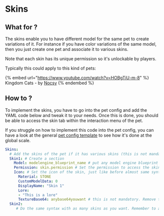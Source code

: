 # Skins

## What for ?

The skins enable you to have different model for the same pet to create variations of it. For instance if you have color variations of the same model, then you just create one pet and associate it to various skins.

Note that each skin has its unique permission so it's unlockable by players.

Typically this could apply to this kind of pets:

{% embed url="https://www.youtube.com/watch?v=HOBgTiU-m-8" %}
Kingdom Cats - by [Nocsy](https://mcmodels.net/vendors/nocsy/)
{% endembed %}

## How to ?

To implement the skins, you have to go into the pet config and add the YAML code below and tweak it to your needs. Once this is done, you should be able to access the skin tab within the interaction menu of the pet.

If you struggle on how to implement this code into the pet config, you can have a look at the general [pet config template](../config-templates/pet-config.md) to see how it's done at the global scale.

```yaml
Skins:
  # Add the skins of the pet if it has various skins (this is not mandatory)
  Skin1: # Create a section
    Model: modelengine_blueprint_name # put any model engine blueprint here referencing to a skin you'd like to apply
    Permission: skin.permission # Set the permission to access the skin, it can be the same as the pet permission for instance
    Icon: # Set the icon of the skin, just like before almost same syntax
      Material: STONE
      CustomModelData: 0
      DisplayName: "Skin 1"
      Lore:
      - "This is a lore"
      TextureBase64: anybase64youwant # this is not mandatory. Remove the Material field if you wanna use it
  Skin2:
     # Do the same syntax with as many skins as you want. Remember to add your default skin as well !
```
